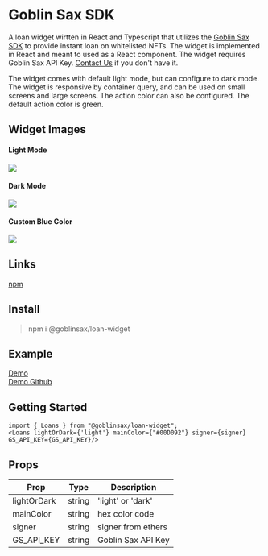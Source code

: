 # Goblin Sax SDK


A loan widget wirtten in React and Typescript that utilizes the [Goblin Sax SDK](https://github.com/GoblinSax/gs-sdk) to provide instant loan on whitelisted NFTs. The widget is implemented in React and meant to used as a React component. The widget requires Goblin Sax API Key. [Contact Us](https://discord.com/invite/GS6rvrvb9B) if you don't have it.

The widget comes with default light mode, but can configure to dark mode.
The widget is responsive by container query, and can be used on small screens and large screens.
The action color can also be configured. The default action color is green.

## Widget Images
#### Light Mode
![](https://i.ibb.co/XZb33JT/GS-Loan-Widget.png)

#### Dark Mode
![](https://i.ibb.co/WV1SSjt/GS-Loan-Widget-Dark-Mode.png)

#### Custom Blue Color
![](https://i.ibb.co/HHW1z3v/GS-Loan-Widget-Blue.png)

## Links
[npm](https://www.npmjs.com/package/@goblinsax/loan-widget)

## Install
> npm i @goblinsax/loan-widget

## Example

[Demo]() <br />
[Demo Github]()


## Getting Started

    import { Loans } from "@goblinsax/loan-widget";
    <Loans lightOrDark={'light'} mainColor={"#00D092"} signer={signer} GS_API_KEY={GS_API_KEY}/>

## Props

| Prop | Type | Description |
| --- | --- | --- |
| lightOrDark | string | 'light' or 'dark' |
| mainColor | string | hex color code |
| signer | string | signer from ethers |
| GS_API_KEY | string | Goblin Sax API Key |

	

